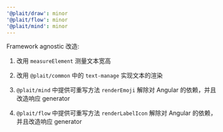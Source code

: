 ```yaml
---
'@plait/draw': minor
'@plait/flow': minor
'@plait/mind': minor
---
```


Framework agnostic 改造:

1. 改用 `measureElement` 测量文本宽高

2. 改用 `@plait/common` 中的 `text-manage` 实现文本的渲染

3. `@plait/mind` 中提供可重写方法 `renderEmoji` 解除对 Angular 的依赖，并且改造响应 generator

4. `@plait/flow` 中提供可重写方法 `renderLabelIcon` 解除对 Angular 的依赖，并且改造响应 generator
